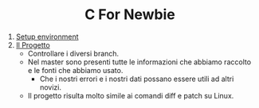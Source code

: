<h1 align="center">C For Newbie</h1>

1. [Setup environment](https://github.com/Jakkins/C_for_newbie/blob/master/fileMD/Setup%20Environment.md)
2. [Il Progetto](https://docs.google.com/document/d/1Mt2dQ2bkxtqXehzC-yeDM1-TiZFdpL2yJI675I7TGsk/edit)
	- Controllare i diversi branch.
	- Nel master sono presenti tutte le informazioni che abbiamo raccolto e le fonti che abbiamo usato.
		- Che i nostri errori e i nostri dati possano essere utili ad altri novizi.
	- Il progetto risulta molto simile ai comandi diff e patch su Linux.
